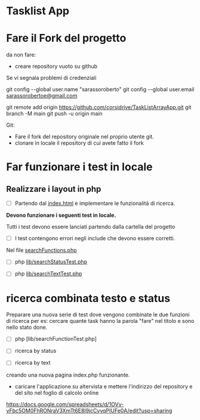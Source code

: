 # Tasklist App

# Fare il Fork del progetto

da non fare:

- creare repository vuoto su github

Se vi segnala problemi di credenziali

git config --global user.name "sarassoroberto"
git config --global user.email sarassorobertoe@gmail.com

git remote add origin https://github.com/corsidrive/TaskListArrayApp.git
git branch -M main
git push -u origin main 

Git:

- Fare il fork del repository originale nel proprio utente git.
- clonare in locale il repository di cui avete fatto il fork

# Far funzionare i test in locale

## Realizzare i layout in php

- [ ] Partendo dal [index.html](./index.html) e implementare le funzionalità di ricerca.


**Devono funzionare i seguenti test in locale.**

Tutti i test devono essere lanciati partendo dalla cartella del progetto

- [ ] I test contengono errori negli include che devono essere corretti.

Nel file [searchFunctions.php](lib/searchFunctions.php)

- [ ] php [lib/searchStatusTest.php](lib/searchTextTest.php) 
- [ ] php [lib/searchTextTest.php](lib/searchTextTest.php) 


# ricerca combinata testo e status

Preparare una nuova serie di test dove vengono combinate le due funzioni di ricerca
per es: cercare quante task hanno la parola "fare" nel titolo e sono nello stato done.

- [ ] php [lib/searchFunctionTest.php] 


- [ ] ricerca by status
- [ ] ricerca by text

creando una nuova pagina index.php funzionante.


- caricare l'applicazione su altervista e mettere l'indirizzo del repository e  del sito nel foglio di calcolo online

https://docs.google.com/spreadsheets/d/1OVv-vFbc5OM0FhRONraV3XmTt6E8l9icCyvqPIUFe0A/edit?usp=sharing

